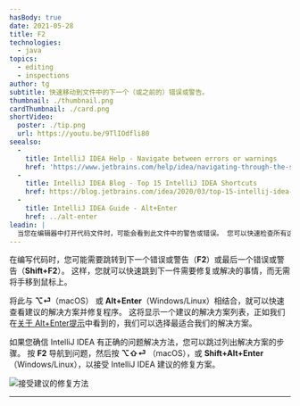 ```yaml
---
hasBody: true
date: 2021-05-28
title: F2
technologies:
  - java
topics:
  - editing
  - inspections
author: tg
subtitle: 快速移动到文件中的下一个（或之前的）错误或警告。
thumbnail: ./thumbnail.png
cardThumbnail: ./card.png
shortVideo:
  poster: ./tip.png
  url: https://youtu.be/9TlIOdfli80
seealso:
  - 
    title: IntelliJ IDEA Help - Navigate between errors or warnings
    href: 'https://www.jetbrains.com/help/idea/navigating-through-the-source-code.html#navigate-errors-warnings'
  - 
    title: IntelliJ IDEA Blog - Top 15 IntelliJ IDEA Shortcuts
    href: https://blog.jetbrains.com/idea/2020/03/top-15-intellij-idea-shortcuts/
  - 
    title: IntelliJ IDEA Guide - Alt+Enter
    href: ../alt-enter
leadin: |
  当您在编辑器中打开代码文件时，可能会看到此文件中的警告或错误。 您可以快速检查所有这些问题，而无需使用鼠标，只需按**F2**。
---
```


  在编写代码时，您可能需要跳转到下一个错误或警告（**F2**）或最后一个错误或警告（**Shift+F2**）。 这样，您就可以快速跳到下一件需要修复或解决的事情，而无需将手移到鼠标上。

  将此与 **⌥⏎**（macOS） 或 **Alt+Enter**（Windows/Linux）相结合，就可以快速查看建议的解决方案并修复程序。 这将显示一个建议的解决方案列表，正如我们在[关于  Alt+Enter提示](../alt-enter)中看到的，我们可以选择最适合我们的解决方案。

  如果您确信 IntelliJ IDEA 有正确的问题解决方法，您可以跳过列出解决方案的步骤。 按 **F2** 导航到问题，然后按 **⌥⇧⏎** （macOS），或 **Shift+Alt+Enter**（Windows/Linux），以接受 IntelliJ IDEA 建议的修复方案。

![接受建议的修复方法](accept-suggestion.png)

---
